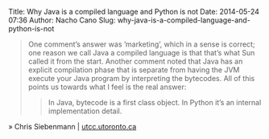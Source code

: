 Title: Why Java is a compiled language and Python is not
Date: 2014-05-24 07:36
Author: Nacho Cano
Slug: why-java-is-a-compiled-language-and-python-is-not

> One comment’s answer was ’marketing’, which in a sense is correct; one
> reason we call Java a compiled language is that that’s what Sun called
> it from the start. Another comment noted that Java has an explicit
> compilation phase that is separate from having the JVM execute your
> Java program by interpreting the bytecodes. All of this points us
> towards what I feel is the real answer:
>
> > In Java, bytecode is a first class object. In Python it’s an
> > internal implementation detail.

» Chris Siebenmann | [utcc.utoronto.ca][]

  [utcc.utoronto.ca]: http://utcc.utoronto.ca/~cks/space/blog/programming/WhyJavaIsCompiled
    "Why Java is a compiled language and Python is not"
